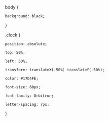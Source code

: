 <!DOCTYPE html>
<html>
  <head>
      <title>DIGITAL CLOCK</title>
    
body {

    background: black;

}

.clock {

    position: absolute;

    top: 50%;

    left: 50%;

    transform: translateX(-50%) translateY(-50%);

    color: #17D4FE;

    font-size: 60px;

    font-family: Orbitron;

    letter-spacing: 7px;

   

}

  </head>
<body>
  

<div id="MyClockDisplay" class="clock" onload="showTime()"></div>
  
  <script>
    function showTime(){

    var date = new Date();

    var h = date.getHours(); // 0 - 23

    var m = date.getMinutes(); // 0 - 59

    var s = date.getSeconds(); // 0 - 59

    var session = "AM";

    

    if(h == 0){

        h = 12;

    }

    

    if(h > 12){

        h = h - 12;

        session = "PM";

    }

    

    h = (h < 10) ? "0" + h : h;

    m = (m < 10) ? "0" + m : m;

    s = (s < 10) ? "0" + s : s;

    

    var time = h + ":" + m + ":" + s + " " + session;

    document.getElementById("MyClockDisplay").innerText = time;

    document.getElementById("MyClockDisplay").textContent = time;

    

    setTimeout(showTime, 1000);
    
    </script>

    
</body>
 
</html>


